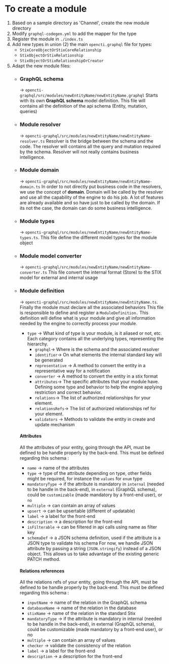 # To create a module

1. Based on a sample directory as 'Channel', create the new module directory
2. Modify `graphql-codegen.yml` to add the mapper for the type
3. Register the module in `./index.ts`
4. Add new types in union (2) the main `opencti.graphql` file for types:
   - `StixCoreObjectOrStixCoreRelationship`
   - `StixObjectOrStixRelationship`
   - `StixObjectOrStixRelationshipOrCreator`
5. Adapt the new module files:
   - ### GraphQL schema
     → `opencti-graphql/src/modules/newEntityName/newEntityName.graphql`
   Starts with its own **GraphQL schema** model definition.
   This file will contains all the definition of the api schema (Entity, mutation, queries)
   - ### Module resolver
     → `opencti-graphql/src/modules/newEntityName/newEntityName-resolver.ts`
   Resolver is the bridge between the schema and the code.
   The resolver will contains all the query and mutation required by the schema. Resolver will not really contains business intelligence.
   - ### Module domain
     → `opencti-graphql/src/modules/newEntityName/newEntityName-domain.ts`
   In order to not directly put business code in the resolvers, we use the concept of **domain**.
   Domain will be called by the resolver and use all the capability of the engine to do his job. 
   A lot of features are already available and so have just to be called by the domain. If its not the case, the domain can do some business intelligence.
   - ### Module types 
     → `opencti-graphql/src/modules/newEntityName/newEntityName-types.ts`.
   This file define the different model types for the module object
   - ### Module model converter
     → `opencti-graphql/src/modules/newEntityName/newEntityName-converter.ts`
   This file convert the internal format (Store) to the STIX model for external and internal usage
   - ### Module definition
     → `opencti-graphql/src/modules/newEntityName/newEntityName.ts`.
   Finally the module must declare all the associated behaviors
   This file is responsible to define and register a `ModuleDefinition.`
   This definition will define what is your module and give all information needed by the engine to correctly process your module.
      
      - `type` → What kind of type is your module, is it aliased or not, etc.
      Each category contains all the underlying types, representing the hierarchy.
        - `graphql`→ Where is the schema and the associated resolver
        - `identifier`→ On what elements the internal standard key will be generated
        - `representative` → A method to convert the entity in a representative way for a notification
        - `converter` → A method to convert the entity in a stix format
        - `attributes`→ The specific attributes that your module have. Defining some type and behavior to help the engine applying restriction and correct behavior.
        - `relations`→ The list of authorized relationships for your element.
        - `relationsRefs`→ The list of authorized relationships ref for your element.
        - `validators` → Methods to validate the entity in create and update mechanism 
        
      #### Attributes
      All the attributes of your entity, going through the API, must be defined to be handle properly by the back-end.
      This must be defined regarding this schema :
      - `name` → name of the attributes
      - `type` → type of the attribute
        depending on  type, other fields might be required, for instance the `values`  for `enum` type
      - `mandatoryType` → if the attribute is mandatory in `internal` (needed to be handle in the back-end), in `external` (GraphQL schema), could be `customizable` (made mandatory by a front-end user), or `no`
      - `multiple` → can contain an array of values
      - `upsert` → can be upsertable (different of updatable)
      - `label` → a label for the front-end
      - `description` → a description for the front-end
      - `isFilterable` → can be filtered in api calls using name as filter key
      - `schemaDef` → a JSON schema definition, used if the attribute is a JSON type to validate his schema
      For now, we handle JSON attribute by passing a string (`JSON.stringify`) instead of a JSON object. This allows us to take advantage of the existing generic PATCH method.
      
      #### Relations references
      All the relations refs of your entity, going through the API, must be defined to be handle properly by the back-end.
      This must be defined regarding this schema :
      - `inputName` → name of the relation in the GraphQL schema
      - `databaseName` → name of the relation in the database
      - `stixName` → name of the relation in the standard Stix
      - `mandatoryType` → if the attribute is mandatory in internal (needed to be handle in the back-end), in external (GraphQL schema), could be customizable (made mandatory by a front-end user), or no
      - `multiple` → can contain an array of values
      - `checker` → validate the consistency of the relation
      - `label` → a label for the front-end
      - `description` → a description for the front-end
